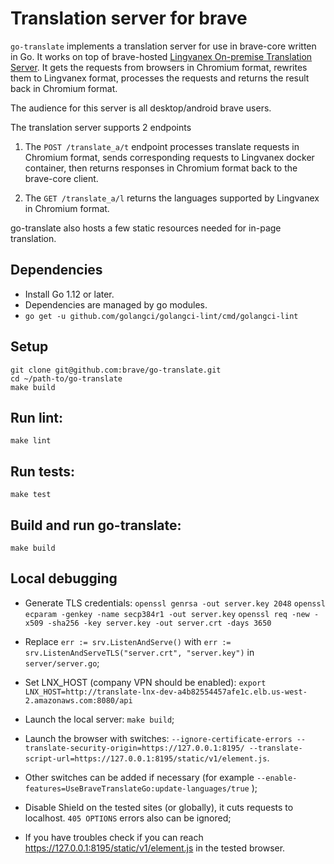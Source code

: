 # Translation server for brave

`go-translate` implements a translation server for use in brave-core written in Go.
It works on top of brave-hosted [Lingvanex On-premise Translation Server](https://lingvanex.com/translationserver/). It gets the requests from browsers in Chromium format,
rewrites them to Lingvanex format, processes the requests and returns the result back in Chromium format.

The audience for this server is all desktop/android brave users.

The translation server supports 2 endpoints

1) The `POST /translate_a/t` endpoint processes translate requests in Chromium format, sends corresponding requests to Lingvanex docker container, then returns responses in Chromium format back to the brave-core client.

2) The `GET /translate_a/l` returns the languages supported by Lingvanex in Chromium format.

go-translate also hosts a few static resources needed for in-page translation.

## Dependencies

- Install Go 1.12 or later.
- Dependencies are managed by go modules.
- `go get -u github.com/golangci/golangci-lint/cmd/golangci-lint`

## Setup

```
git clone git@github.com:brave/go-translate.git
cd ~/path-to/go-translate
make build
```

## Run lint:

`make lint`

## Run tests:

`make test`

## Build and run go-translate:

`make build`

## Local debugging

- Generate TLS credentials:
`openssl genrsa -out server.key 2048`
`openssl ecparam -genkey -name secp384r1 -out server.key`
`openssl req -new -x509 -sha256 -key server.key -out server.crt -days 3650`

- Replace `err := srv.ListenAndServe()` with `err := srv.ListenAndServeTLS("server.crt", "server.key")` in `server/server.go`;

- Set LNX_HOST (company VPN should be enabled):
  `export LNX_HOST=http://translate-lnx-dev-a4b82554457afe1c.elb.us-west-2.amazonaws.com:8080/api`

- Launch the local server: `make build`;

- Launch the browser with switches:
`--ignore-certificate-errors --translate-security-origin=https://127.0.0.1:8195/ --translate-script-url=https://127.0.0.1:8195/static/v1/element.js`.

- Other switches can be added if necessary (for example `--enable-features=UseBraveTranslateGo:update-languages/true` );

- Disable Shield on the tested sites (or globally), it cuts requests to localhost. `405 OPTIONS` errors also can be ignored;

- If you have troubles check if you can reach https://127.0.0.1:8195/static/v1/element.js in the tested browser.
